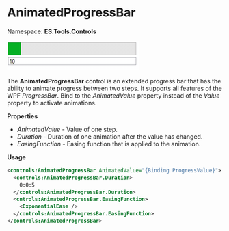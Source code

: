 # AnimatedProgressBar
Namespace: **ES.Tools.Controls**

![AnimatedProgressBar example](Images/AnimatedProgressBar.gif "AnimatedProgressBar")

The **AnimatedProgressBar** control is an extended progress bar that has the ability to animate progress between two steps. It supports all features of the WPF *ProgressBar*.
Bind to the *AnimatedValue* property instead of the *Value* property to activate animations.

**Properties**

* *AnimatedValue* - Value of one step.
* *Duration* - Duration of one animation after the value has changed.
* *EasingFunction* - Easing function that is applied to the animation.

**Usage**

``` XML
<controls:AnimatedProgressBar AnimatedValue="{Binding ProgressValue}">
  <controls:AnimatedProgressBar.Duration>
    0:0:5
  </controls:AnimatedProgressBar.Duration>
  <cntrols:AnimatedProgressBar.EasingFunction>
    <ExponentialEase />
  </controls:AnimatedProgressBar.EasingFunction>
</controls:AnimatedProgressBar>
```
